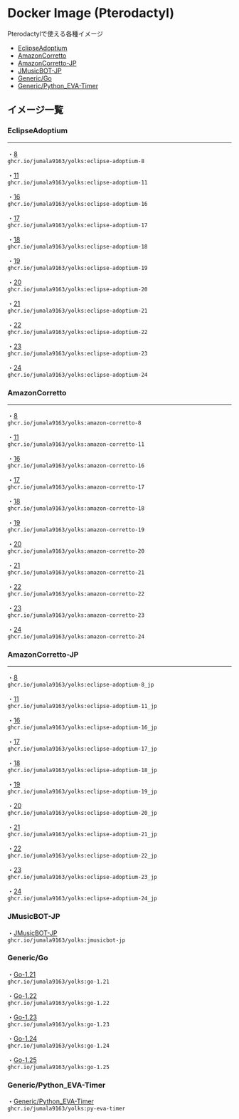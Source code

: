 # Docker Image (Pterodactyl)

Pterodactylで使える各種イメージ

- [EclipseAdoptium](https://github.com/Jumala9163/Docker/tree/main/EclipseAdoptium/)
- [AmazonCorretto](https://github.com/Jumala9163/Docker/tree/main/Amazon-Corretto/)
- [AmazonCorretto-JP](https://github.com/Jumala9163/Docker/tree/main/Amazon-Corretto-JP/)
- [JMusicBOT-JP](https://github.com/Jumala9163/Docker/tree/main/Discord/JMusicBOT-JP)
- [Generic/Go](https://github.com/Jumala9163/Docker/tree/main/Generic/Go)
- [Generic/Python_EVA-Timer](https://github.com/Jumala9163/Docker/tree/main/Generic/Python_EVA-Timer)

## イメージ一覧

### EclipseAdoptium

---

・[8](https://github.com/Jumala9163/Docker/tree/main/EclipseAdoptium/EclipseAdoptium-8)\
`ghcr.io/jumala9163/yolks:eclipse-adoptium-8`

・[11](https://github.com/Jumala9163/Docker/tree/main/EclipseAdoptium/EclipseAdoptium-11)\
`ghcr.io/jumala9163/yolks:eclipse-adoptium-11`

・[16](https://github.com/Jumala9163/Docker/tree/main/EclipseAdoptium/EclipseAdoptium-16)\
`ghcr.io/jumala9163/yolks:eclipse-adoptium-16`

・[17](https://github.com/Jumala9163/Docker/tree/main/EclipseAdoptium/EclipseAdoptium-17)\
`ghcr.io/jumala9163/yolks:eclipse-adoptium-17`

・[18](https://github.com/Jumala9163/Docker/tree/main/EclipseAdoptium/EclipseAdoptium-18)\
`ghcr.io/jumala9163/yolks:eclipse-adoptium-18`

・[19](https://github.com/Jumala9163/Docker/tree/main/EclipseAdoptium/EclipseAdoptium-19)\
`ghcr.io/jumala9163/yolks:eclipse-adoptium-19`

・[20](https://github.com/Jumala9163/Docker/tree/main/EclipseAdoptium/EclipseAdoptium-20)\
`ghcr.io/jumala9163/yolks:eclipse-adoptium-20`

・[21](https://github.com/Jumala9163/Docker/tree/main/EclipseAdoptium/EclipseAdoptium-21)\
`ghcr.io/jumala9163/yolks:eclipse-adoptium-21`

・[22](https://github.com/Jumala9163/Docker/tree/main/EclipseAdoptium/EclipseAdoptium-22)\
`ghcr.io/jumala9163/yolks:eclipse-adoptium-22`

・[23](https://github.com/Jumala9163/Docker/tree/main/EclipseAdoptium/EclipseAdoptium-23)\
`ghcr.io/jumala9163/yolks:eclipse-adoptium-23`

・[24](https://github.com/Jumala9163/Docker/tree/main/EclipseAdoptium/EclipseAdoptium-24)\
`ghcr.io/jumala9163/yolks:eclipse-adoptium-24`

### AmazonCorretto

---

・[8](https://github.com/Jumala9163/Docker/tree/main/Amazon-Corretto/Amazon-Corretto-8)\
`ghcr.io/jumala9163/yolks:amazon-corretto-8`

・[11](https://github.com/Jumala9163/Docker/tree/main/Amazon-Corretto/Amazon-Corretto-11)\
`ghcr.io/jumala9163/yolks:amazon-corretto-11`

・[16](https://github.com/Jumala9163/Docker/tree/main/Amazon-Corretto/Amazon-Corretto-16)\
`ghcr.io/jumala9163/yolks:amazon-corretto-16`

・[17](https://github.com/Jumala9163/Docker/tree/main/Amazon-Corretto/Amazon-Corretto-17)\
`ghcr.io/jumala9163/yolks:amazon-corretto-17`

・[18](https://github.com/Jumala9163/Docker/tree/main/Amazon-Corretto/Amazon-Corretto-18)\
`ghcr.io/jumala9163/yolks:amazon-corretto-18`

・[19](https://github.com/Jumala9163/Docker/tree/main/Amazon-Corretto/Amazon-Corretto-19)\
`ghcr.io/jumala9163/yolks:amazon-corretto-19`

・[20](https://github.com/Jumala9163/Docker/tree/main/Amazon-Corretto/Amazon-Corretto-20)\
`ghcr.io/jumala9163/yolks:amazon-corretto-20`

・[21](https://github.com/Jumala9163/Docker/tree/main/Amazon-Corretto/Amazon-Corretto-21)\
`ghcr.io/jumala9163/yolks:amazon-corretto-21`

・[22](https://github.com/Jumala9163/Docker/tree/main/Amazon-Corretto/Amazon-Corretto-22)\
`ghcr.io/jumala9163/yolks:amazon-corretto-22`

・[23](https://github.com/Jumala9163/Docker/tree/main/Amazon-Corretto/Amazon-Corretto-23)\
`ghcr.io/jumala9163/yolks:amazon-corretto-23`

・[24](https://github.com/Jumala9163/Docker/tree/main/Amazon-Corretto/Amazon-Corretto-24)\
`ghcr.io/jumala9163/yolks:amazon-corretto-24`

### AmazonCorretto-JP

---

・[8](https://github.com/Jumala9163/Docker/tree/main/Amazon-Corretto-JP/Amazon-Corretto-8_JP)\
`ghcr.io/jumala9163/yolks:eclipse-adoptium-8_jp`

・[11](https://github.com/Jumala9163/Docker/tree/main/Amazon-Corretto-JP/Amazon-Corretto-11_JP)\
`ghcr.io/jumala9163/yolks:eclipse-adoptium-11_jp`

・[16](https://github.com/Jumala9163/Docker/tree/main/Amazon-Corretto-JP/Amazon-Corretto-16_JP)\
`ghcr.io/jumala9163/yolks:eclipse-adoptium-16_jp`

・[17](https://github.com/Jumala9163/Docker/tree/main/Amazon-Corretto-JP/Amazon-Corretto-17_JP)\
`ghcr.io/jumala9163/yolks:eclipse-adoptium-17_jp`

・[18](https://github.com/Jumala9163/Docker/tree/main/Amazon-Corretto-JP/Amazon-Corretto-18_JP)\
`ghcr.io/jumala9163/yolks:eclipse-adoptium-18_jp`

・[19](https://github.com/Jumala9163/Docker/tree/main/Amazon-Corretto-JP/Amazon-Corretto-19_JP)\
`ghcr.io/jumala9163/yolks:eclipse-adoptium-19_jp`

・[20](https://github.com/Jumala9163/Docker/tree/main/Amazon-Corretto-JP/Amazon-Corretto-20_JP)\
`ghcr.io/jumala9163/yolks:eclipse-adoptium-20_jp`

・[21](https://github.com/Jumala9163/Docker/tree/main/Amazon-Corretto-JP/Amazon-Corretto-21_JP)\
`ghcr.io/jumala9163/yolks:eclipse-adoptium-21_jp`

・[22](https://github.com/Jumala9163/Docker/tree/main/Amazon-Corretto-JP/Amazon-Corretto-22_JP)\
`ghcr.io/jumala9163/yolks:eclipse-adoptium-22_jp`

・[23](https://github.com/Jumala9163/Docker/tree/main/Amazon-Corretto-JP/Amazon-Corretto-23_JP)\
`ghcr.io/jumala9163/yolks:eclipse-adoptium-23_jp`

・[24](https://github.com/Jumala9163/Docker/tree/main/Amazon-Corretto-JP/Amazon-Corretto-24_JP)\
`ghcr.io/jumala9163/yolks:eclipse-adoptium-24_jp`

### JMusicBOT-JP

・[JMusicBOT-JP](https://github.com/Jumala9163/Docker/tree/main/Discord/JMusicBOT-JP)\
`ghcr.io/jumala9163/yolks:jmusicbot-jp`

### Generic/Go

・[Go-1.21](https://github.com/Jumala9163/Docker/tree/main/Generic/Go/Go-1.21)\
`ghcr.io/jumala9163/yolks:go-1.21`

・[Go-1.22](https://github.com/Jumala9163/Docker/tree/main/Generic/Go/Go-1.22)\
`ghcr.io/jumala9163/yolks:go-1.22`

・[Go-1.23](https://github.com/Jumala9163/Docker/tree/main/Generic/Go/Go-1.23)\
`ghcr.io/jumala9163/yolks:go-1.23`

・[Go-1.24](https://github.com/Jumala9163/Docker/tree/main/Generic/Go/Go-1.24)\
`ghcr.io/jumala9163/yolks:go-1.24`

・[Go-1.25](https://github.com/Jumala9163/Docker/tree/main/Generic/Go/Go-1.25)\
`ghcr.io/jumala9163/yolks:go-1.25`

### Generic/Python_EVA-Timer

・[Generic/Python_EVA-Timer](https://github.com/Jumala9163/Docker/tree/main/Generic/Python_EVA-Timer)\
`ghcr.io/jumala9163/yolks:py-eva-timer`
